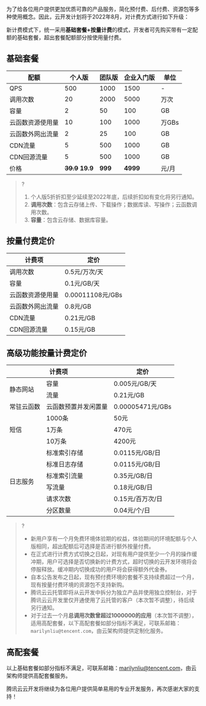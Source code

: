 
为了给各位用户提供更加优质可靠的产品服务，简化预付费、后付费、资源包等多种使用概念。因此，云开发计划将于2022年8月，对计费方式进行如下升级：

新计费模式下，统一采用**基础套餐+按量计费**的模式，开发者可先购买带有一定配额的基础套餐，超出套餐配额部分按使用量付费。

## 基础套餐

| 配额 | 个人版 | 团队版 | 企业入门版| 单位
| --- | --- | --- | --- |  --- |
| QPS | 500 | 1000 | 1500 | - |
| 调用次数| 20 | 2000 | 5000 | 万次 
| 容量 | 2 | 50 | 100 | GB 
| 云函数资源使用量 | 10 | 100 | 1000 | 万GBs 
| 云函数外网出流量  | 2 | 25 | 100 | GB 
| CDN流量 | 5 | 500 | 1000 | GB |
| CDN回源流量 | 5 | 500 | 1000 | GB |
| 价格 | **~~39.9~~ 19.9** | **999** | **4999** | 元/月 |

>?
>1. 个人版5折折扣至少延续至2022年底，后续折扣如有变化将另行通知。
>2. **调用次数**：包含云存储上传、下载操作；数据库读、写操作；云函数调用次数。
>3. **容量**：包含云存储、数据库容量。


## 按量付费定价

| 计费项 | 定价 |  
| --- | --- | 
| 调用次数  | 0.5元/万次/天 |
| 容量 | 0.1元/GB/天
| 云函数资源使用量 | 0.00011108元/GBs
| 云函数外网出流量  |  0.8元/GB
| CDN流量 | 0.21元/GB
| CDN回源流量 | 0.15元/GB


## 高级功能按量计费定价
<table>
<thead>
<tr>
<th colspan = "2">计费项</th>
<th>定价</th>
</tr>
</thead>
<tbody><tr>
<td rowspan = "2">静态网站</td>
<td>容量</td>
<td>0.005元/GB/天</td>
</tr>
<tr>
<td>流量</td>
<td>0.21元/GB</td>
</tr>
<tr>
<td>常驻云函数</td>
<td>云函数预置并发闲置量</td>
<td>0.00005471元/GBs</td>
</tr>
<tr>
<td rowspan = "3">短信</td>
<td>1000条</td>
<td>50元</td>
</tr>
<tr>
<td>1万条</td>
<td>470元</td>
</tr>
<tr>
<td>10万条</td>
<td>4200元</td>
</tr>
<tr>
<td rowspan = "6">日志服务</td>
<td>标准索引存储</td>
<td>0.0115元/GB/日</td>
</tr>
<tr>
<td>标准日志存储</td>
<td>0.0115元/GB/日</td>
</tr>
<tr>
<td>标准索引流量</td>
<td>0.35元/GB/日</td>
</tr>
<tr>
<td>写流量</td>
<td>0.18元/GB/日</td>
</tr>
<tr>
<td>请求次数</td>
<td>0.15元/百万次/日</td>
</tr>
<tr>
<td>分区数量</td>
<td>0.04元/个/日</td>
</tr>
</tbody></table>


>?
>- 新用户享有一个月免费环境体验期的权益，体验期间的环境配额与个人版相同，超出配额后可选择是否进行额外按量付费。
>- 在正式进行计费方式切换之日起，对现有用户提供至少一个月的操作缓冲期，用户可选择是否切换新的计费方式，超时切换的云开发环境将会停服释放。缓冲期内切换成功的用户将会获得额外代金券。
>- 自本公告发布之日起，现有预付费环境的套餐不支持续费超过一个月，现有按量付费环境的资源包不支持新购。
>- 腾讯云云托管即将从云开发中拆分为独立产品并使用独立控制台，对于腾讯云云开发里仅开通使用了云托管的客户（本次暂不调整），待后续另行通知。
>- 对于过去一个月**总调用次数曾超过1000000的应用**（本次暂不调整），适用高配套餐，以下高配套餐如部分指标不满足，可联系邮箱：`marilynliu@tencent.com`，由云架构师提供定制化服务。

## 高配套餐

以上基础套餐如部分指标不满足，可联系邮箱：marilynliu@tencent.com，由云架构师提供高配套餐服务。

腾讯云云开发将继续为各位用户提供简单易用的专业开发服务，再次感谢大家的支持！

